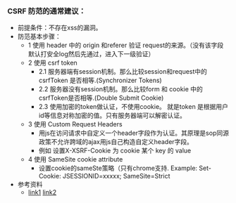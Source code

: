 ### CSRF 防范的通常建议：
- 前提条件：不存在xss的漏洞。
- 防范基本步骤：
  - 1 使用 header 中的 origin 和referer 验证 request的来源。（没有该字段默认打安全log然后先通过，进入下一级验证）
  - 2 使用 csrf token
    - 2.1 服务器端有session机制。那么比较session和request中的 csrfToken 是否相等.(Synchronizer Tokens)
    - 2.2 服务器没有session机制。那么比较form 和 cookie 中的 csrfToken是否相等.(Double Submit Cookie)
    - 2.3 使用加密的token做认证，不使用cookie。 就是token 是根据用户id等信息对称加密的值。只有服务器端可以解密认证。
  - 3 使用 Custom Request Headers
    - 用js在访问请求中自定义一个header字段作为认证。其原理是sop同源政策不允许跨域的ajax用js自己构造自定义header字段。
    - 例如 设置X-XSRF-Cookie 为 cookie 某个 key 的 value
  - 4 使用 SameSite cookie attribute
    - 设置cookie的sameSte策略（只有chrome支持. Example: Set-Cookie: JSESSIONID=xxxxx; SameSite=Strict
- 参考资料
  - [link1](https://seclab.stanford.edu/websec/csrf/csrf.pdf) [link2](https://www.owasp.org/index.php/Cross-Site_Request_Forgery_(CSRF)_Prevention_Cheat_Sheet#Double_Submit_Cookie)
